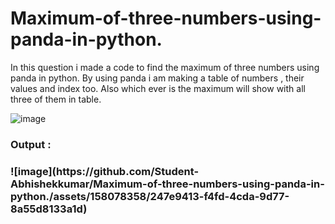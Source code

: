 # Maximum-of-three-numbers-using-panda-in-python.
In this question i made a code to find the maximum of three numbers using panda in python. By using panda i am making a table of numbers , their values and index too. Also which ever is the maximum will show with all three of them in table.

![image](https://github.com/Student-Abhishekkumar/Maximum-of-three-numbers-using-panda-in-python./assets/158078358/243063f9-7188-421e-b55b-71a08ac1bc83)

<h3>Output : <h3/>
![image](https://github.com/Student-Abhishekkumar/Maximum-of-three-numbers-using-panda-in-python./assets/158078358/247e9413-f4fd-4cda-9d77-8a55d8133a1d)

